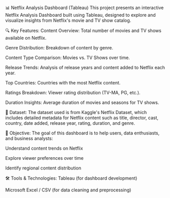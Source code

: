 📊 Netflix Analysis Dashboard (Tableau)
This project presents an interactive Netflix Analysis Dashboard built using Tableau, designed to explore and visualize insights from Netflix's movie and TV show catalog.

🔍 Key Features:
Content Overview: Total number of movies and TV shows available on Netflix.

Genre Distribution: Breakdown of content by genre.

Content Type Comparison: Movies vs. TV Shows over time.

Release Trends: Analysis of release years and content added to Netflix each year.

Top Countries: Countries with the most Netflix content.

Ratings Breakdown: Viewer rating distribution (TV-MA, PG, etc.).

Duration Insights: Average duration of movies and seasons for TV shows.

📂 Dataset:
The dataset used is from Kaggle's Netflix Dataset, which includes detailed metadata for Netflix content such as title, director, cast, country, date added, release year, rating, duration, and genre.

🎯 Objective:
The goal of this dashboard is to help users, data enthusiasts, and business analysts:

Understand content trends on Netflix

Explore viewer preferences over time

Identify regional content distribution

🛠️ Tools & Technologies:
Tableau (for dashboard development)

Microsoft Excel / CSV (for data cleaning and preprocessing)
